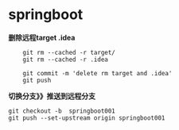 # springboot 


**删除远程target .idea**
```
    git rm --cached -r target/
    git rm --cached -r .idea
   
    git commit -m 'delete rm target and .idea'
    git push
```



**切换分支》》推送到远程分支**
```
git checkout -b  springboot001
git push --set-upstream origin springboot001
```


